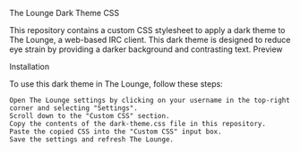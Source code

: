 The Lounge Dark Theme CSS

This repository contains a custom CSS stylesheet to apply a dark theme to The Lounge, a web-based IRC client. This dark theme is designed to reduce eye strain by providing a darker background and contrasting text.
Preview

Installation

To use this dark theme in The Lounge, follow these steps:

    Open The Lounge settings by clicking on your username in the top-right corner and selecting "Settings".
    Scroll down to the "Custom CSS" section.
    Copy the contents of the dark-theme.css file in this repository.
    Paste the copied CSS into the "Custom CSS" input box.
    Save the settings and refresh The Lounge.

